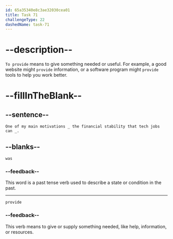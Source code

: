 ```yaml
---
id: 65a35340e8c3ae32030cea01
title: Task 71
challengeType: 22
dashedName: task-71
---
```


<!--
AUDIO REFERENCE:
Lisa: One of my main motivations was the financial stability that tech jobs can provide.
-->

# --description--

`To provide` means to give something needed or useful. For example, a good website might `provide` information, or a software program might `provide` tools to help you work better. 

# --fillInTheBlank--

## --sentence--

`One of my main motivations _ the financial stability that tech jobs can _.`

## --blanks--

`was`

### --feedback--

This word is a past tense verb used to describe a state or condition in the past.

---

`provide`

### --feedback--

This verb means to give or supply something needed, like help, information, or resources.
